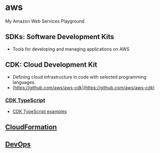 # aws
My Amazon Web Services Playground

## SDKs: Software Development Kits

- Tools for developing and managing applications on AWS

## CDK: Cloud Development Kit

- Defining cloud infrastructure in code with selected programming languages.
- [https://github.com/aws/aws-cdk](https://github.com/aws/aws-cdk)

### [CDK TypeScript](cdk-ts)

- [CDK TypeScript examples](https://github.com/aws-samples/aws-cdk-examples/tree/master/typescript)

## [CloudFormation](cloudformation)



## [DevOps](DevOps.md)
